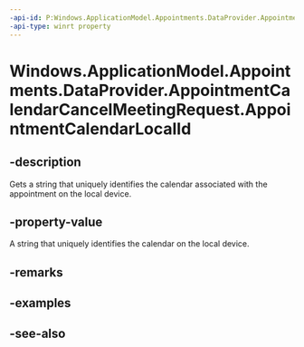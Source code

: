----api-id: P:Windows.ApplicationModel.Appointments.DataProvider.AppointmentCalendarCancelMeetingRequest.AppointmentCalendarLocalId
-api-type: winrt property
---<!-- Property syntaxpublic string AppointmentCalendarLocalId { get; }--># Windows.ApplicationModel.Appointments.DataProvider.AppointmentCalendarCancelMeetingRequest.AppointmentCalendarLocalId## -descriptionGets a string that uniquely identifies the calendar associated with the appointment on the local device.## -property-valueA string that uniquely identifies the calendar on the local device.## -remarks## -examples## -see-also